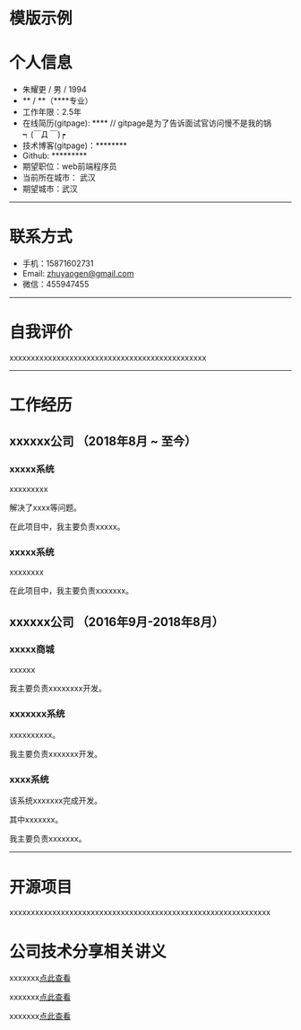 # 模版示例
# 个人信息

* 朱耀更 / 男 / 1994
* ** / **（****专业）
* 工作年限：2.5年
* 在线简历(gitpage): **** // gitpage是为了告诉面试官访问慢不是我的锅  ┑(￣Д ￣)┍
* 技术博客(gitpage)：********
* Github: *********
* 期望职位：web前端程序员
* 当前所在城市： 武汉
* 期望城市：武汉

---

# 联系方式
* 手机：15871602731
* Email: zhuyaogen@gmail.com
* 微信：455947455

---

# 自我评价

xxxxxxxxxxxxxxxxxxxxxxxxxxxxxxxxxxxxxxxxxxxxxx

---

# 工作经历

## xxxxxx公司 （2018年8月 ~ 至今）

### xxxxx系统

xxxxxxxxx

解决了xxxx等问题。

在此项目中，我主要负责xxxxx。

### xxxxx系统
xxxxxxxx

在此项目中，我主要负责xxxxxxx。

## xxxxxx公司 （2016年9月-2018年8月）
### xxxxx商城
xxxxxx

我主要负责xxxxxxxx开发。

### xxxxxxx系统
xxxxxxxxxx。

我主要负责xxxxxxx开发。

### xxxx系统
该系统xxxxxxx完成开发。

其中xxxxxxx。

我主要负责xxxxxxx。

---

# 开源项目
xxxxxxxxxxxxxxxxxxxxxxxxxxxxxxxxxxxxxxxxxxxxxxxxxxxxxxxxxxxxx


# 公司技术分享相关讲义

xxxxxxx[点此查看](https://www.baidu.com)

xxxxxxx[点此查看](https://www.baidu.com)

xxxxxxx[点此查看](https://www.baidu.com)



